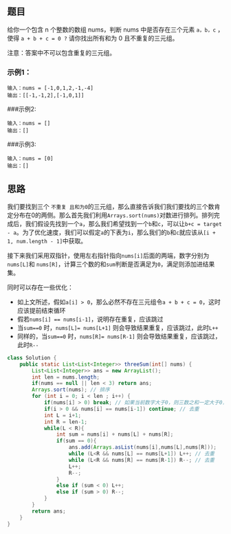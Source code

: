 ## 题目

给你一个包含 n 个整数的数组 nums，判断 nums 中是否存在三个元素 `a，b，c` ，使得 `a + b + c = 0 ?` 请你找出所有和为 0 且不重复的三元组。

注意：答案中不可以包含重复的三元组。

### 示例1：
```
输入：nums = [-1,0,1,2,-1,-4]
输出：[[-1,-1,2],[-1,0,1]]
```

###示例2:
```
输入：nums = []
输出：[]
```

###示例3:
```
输入：nums = [0]
输出：[]
```

## 思路

我们要找到三个 `不重复 且和为0`的三元组，那么直接告诉我们我们要找的三个数肯定分布在0的两侧。那么首先我们利用`Arrays.sort(nums)`对数进行排列。排列完成后，我们假设先找到一个`a`，那么我们希望找到一个`b`和`c`，可以让`b+c = target - a`。为了优化速度，我们可以假定`a`的下表为`i`，那么我们的`b`和`c`就应该从`[i + 1, num.length - 1]`中获取。

接下来我们采用双指针，使用左右指针指向`nums[i]`后面的两端，数字分别为`nums[L]`和 `nums[R]`，计算三个数的和`sum`判断是否满足为`0`，满足则添加进结果集。

同时可以存在一些优化：

* 如上文所述，假如`a[i] > 0`，那么必然不存在三元组令`a + b + c = 0`，这时应该提前结束循环
* 假若`nums[i] == nums[i-1]`，说明存在重复，应该跳过
* 当`sum==0` 时，`nums[L]= nums[L+1]` 则会导致结果重复，应该跳过，此时`L++`
* 同样的，当`sum==0` 时，`nums[R]= nums[R-1]` 则会导致结果重复，应该跳过，此时`R--`


```java
class Solution {
    public static List<List<Integer>> threeSum(int[] nums) {
        List<List<Integer>> ans = new ArrayList();
        int len = nums.length;
        if(nums == null || len < 3) return ans;
        Arrays.sort(nums); // 排序
        for (int i = 0; i < len ; i++) {
            if(nums[i] > 0) break; // 如果当前数字大于0，则三数之和一定大于0，所以结束循环
            if(i > 0 && nums[i] == nums[i-1]) continue; // 去重
            int L = i+1;
            int R = len-1;
            while(L < R){
                int sum = nums[i] + nums[L] + nums[R];
                if(sum == 0){
                    ans.add(Arrays.asList(nums[i],nums[L],nums[R]));
                    while (L<R && nums[L] == nums[L+1]) L++; // 去重
                    while (L<R && nums[R] == nums[R-1]) R--; // 去重
                    L++;
                    R--;
                }
                else if (sum < 0) L++;
                else if (sum > 0) R--;
            }
        }        
        return ans;
    }
}

```